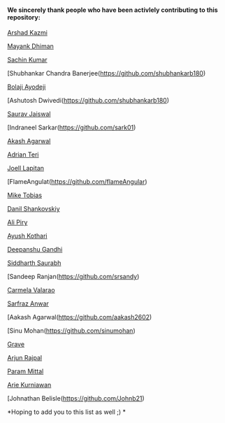 #### We sincerely thank people who have been activlely contributing to this repository:
[Arshad Kazmi](https://github.com/arshadkazmi42)

[Mayank Dhiman](https://github.com/mynkdhmn)

[Sachin Kumar](https://github.com/rogers9798)

[Shubhankar Chandra Banerjee(https://github.com/shubhankarb180)

[Bolaji Ayodeji](https://github.com/bolajiayodeji)

[Ashutosh Dwivedi(https://github.com/shubhankarb180)

[Saurav Jaiswal](https://github.com/sauravjaiswalsj)

[Indraneel Sarkar(https://github.com/sark01)

[Akash Agarwal](https://github.com/agarwal-akash) 

[Adrian Teri](https://github.com/Adrianteri)

[Joell Lapitan](https://github.com/jlapitan)

[FlameAngulat(https://github.com/flameAngular)

[Mike Tobias](https://github.com/mct-dev)

[Danil Shankovskiy](https://github.com/BeAsYit)

[Ali Piry](https://github.com/yripila)

[Ayush Kothari](https://github.com/aayushkothari11)

[Deepanshu Gandhi](https://github.com/nine-tails9)

[Siddharth Saurabh](https://github.com/siddhartthecoder)

[Sandeep Ranjan(https://github.com/srsandy)

[Carmela Valarao](https://github.com/ccarmivalarao)

[Sarfraz Anwar](https://github.com/msarfrazanwar)

[Aakash Agarwal(https://github.com/aakash2602)

[Sinu Mohan(https://github.com/sinumohan)

[Grave](https://github.com/samuelgrave)

[Arjun Rajpal](https://github.com/arjunrajpal)

[Param Mittal](https://github.com/parammittal16)

[Arie Kurniawan](https://github.com/arkwrn)

[Johnathan Belisle(https://github.com/Johnb21)

*Hoping to add you to this list as well ;) *
